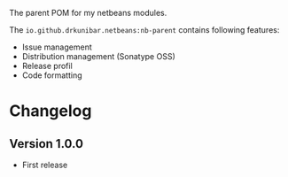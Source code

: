 The parent POM for my netbeans modules.

The `io.github.drkunibar.netbeans:nb-parent` contains following features:

* Issue management
* Distribution management (Sonatype OSS)
* Release profil
* Code formatting

# Changelog

## Version 1.0.0

- First release